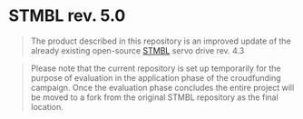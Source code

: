 # STMBL rev. 5.0

> The product described in this repository is an improved update of the already existing open-source [STMBL](https://github.com/rene-dev/stmbl) servo drive rev. 4.3

> Please note that the current repository is set up temporarily for the purpose of evaluation in the application phase of the croudfunding campaign. 
> Once the evaluation phase concludes the entire project will be moved to a fork from the original STMBL repository as the final location.



